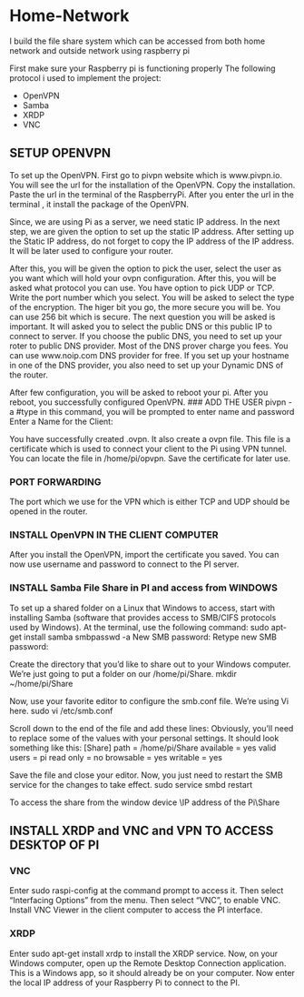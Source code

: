 # Home-Network
I build the file share system which can be accessed from both home network and outside network using raspberry pi

First make sure your Raspberry pi is functioning properly
The following protocol i used to implement the project:
- OpenVPN
- Samba
- XRDP
- VNC

## SETUP OPENVPN

<p> To set up the OpenVPN. First go to pivpn website which is www.pivpn.io. You will see the url for the installation of the OpenVPN. Copy the installation. Paste the url in the terminal of the RaspberryPi. After you enter the url in the terminal , it install the package of the OpenVPN.<p/> 
<p>Since, we are using Pi as a server, we need static IP address. In the next step, we are given the option to set up the static IP address. After setting up the Static IP address, do not forget to copy the IP address of the IP address. It will be later used to configure your router. <p/>
<p>After this, you will be given the option to pick the user, select the user as you want which will hold your ovpn configuration. After this, you will be asked what protocol you can use. You have option to pick UDP or TCP. Write the port number which you select. You will be asked to select the type of the encryption. The higer bit you go, the more secure you will be. You can use 256 bit which is secure. 
The next question you will be asked is important. It will asked you to select the public DNS or this public IP to connect to server. If you choose the public DNS, you need to set up your roter to public DNS provider. Most of the DNS prover charge you fees. You can use www.noip.com DNS provider for free. If you set up your hostname in one of the DNS provider, you also need to set up your Dynamic DNS of the router. <p/>
After few configuration, you will be asked to reboot your pi. After you reboot, you successfully configured OpenVPN.
### ADD THE USER
pivpn -a  #type in this command, you will be prompted to enter name and password
Enter a Name for the Client: <enter the name
Enter the password for the Client: <enter the password>

You have successfully created <your user name>.ovpn. It also create a ovpn file. This file is a certificate which is used to connect your client to the Pi using VPN tunnel. 
You can locate the file in /home/pi/opvpn. Save the certificate for later use. 
  
### PORT FORWARDING
  
The port which we use for the VPN which is either TCP and UDP should be opened in the router. 

### INSTALL OpenVPN IN THE CLIENT COMPUTER

After you install the OpenVPN, import the certificate you saved. You can now use username and password to connect to the PI server. 

### INSTALL Samba File Share in PI and access from WINDOWS

To set up a shared folder on a Linux that Windows to access, start with installing Samba (software that provides access to SMB/CIFS protocols used by Windows). At the terminal, use the following command:
sudo apt-get install samba
smbpasswd -a <username>
New SMB password:
Retype new SMB password:

Create the directory that you’d like to share out to your Windows computer.  We’re just going to put a folder on our /home/pi/Share.
mkdir ~/home/pi/Share

Now, use your favorite editor to configure the smb.conf file. We’re using Vi here.
sudo vi /etc/smb.conf

Scroll down to the end of the file and add these lines:
Obviously, you’ll need to replace some of the values with your personal settings.  It should look something like this:
[Share]
path = /home/pi/Share
available = yes
valid users = pi
read only = no
browsable = yes
writable = yes

Save the file and close your editor.  Now, you just need to restart the SMB service for the changes to take effect.
sudo service smbd restart

To access the share from the window device
\\IP address of the Pi\Share

## INSTALL XRDP and VNC and VPN TO ACCESS DESKTOP OF PI

### VNC

Enter sudo raspi-config at the command prompt to access it.
Then select “Interfacing Options” from the menu.
Then select “VNC”, to enable VNC.
Install VNC Viewer in the client computer to access the PI interface. 

### XRDP

Enter sudo apt-get install xrdp to install the XRDP service.
Now, on your Windows computer, open up the Remote Desktop Connection application. This is a Windows app, so it should already be on your computer. Now enter the local IP address of your Raspberry Pi to connect to the PI.


